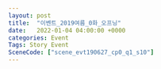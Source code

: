 ```yaml
---
layout: post
title:  "이벤트_2019여름_0화_오프닝"
date:   2022-01-04 04:00:00 +0000
categories: Event
Tags: Story Event
SceneCode: ["scene_evt190627_cp0_q1_s10"]
---
```

